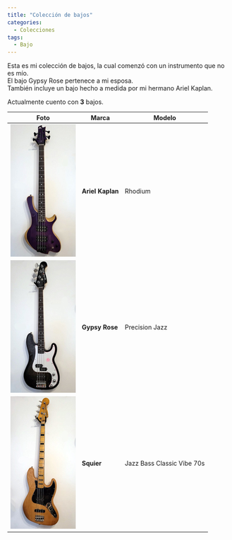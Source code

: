 ```yaml
---
title: "Colección de bajos"
categories:
  - Colecciones
tags:
  - Bajo
---
```


Esta es mi colección de bajos, la cual comenzó con un instrumento que no es mío.  
El bajo Gypsy Rose pertenece a mi esposa.  
También incluye un bajo hecho a medida por mi hermano Ariel Kaplan.

Actualmente cuento con **3** bajos.

| Foto                                                            | Marca            | Modelo                     |
| --------------------------------------------------------------- | ---------------- | -------------------------- |
| ![Guitarra](/assets/images/coleccion-bajos/ak.jpg)              | **Ariel Kaplan** | Rhodium                    |
| ![Guitarra](/assets/images/coleccion-bajos/gypsy-rose.jpg)      | **Gypsy Rose**   | Precision Jazz             |
| ![Guitarra](/assets/images/coleccion-bajos/squier-jazzbass.jpg) | **Squier**       | Jazz Bass Classic Vibe 70s |
